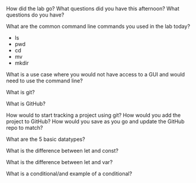 How did the lab go?
What questions did you have this afternoon?
What questions do you have?

What are the common command line commands you used in the lab today?

- ls
- pwd
- cd
- mv
- mkdir

What is a use case where you would not have access to a GUI and would need to use the command line?

What is git?

What is GitHub?

How would to start tracking a project using git? How would you add the project to GitHub? How would you save as you go and update the GitHub repo to match?

What are the 5 basic datatypes?

What is the difference between let and const?

What is the difference between let and var?

What is a conditional/and example of a conditional?
